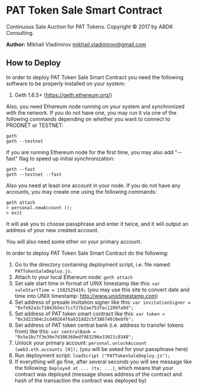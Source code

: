 # PAT Token Sale Smart Contract #

Continuous Sale Auction for PAT Tokens.  Copyright © 2017 by ABDK Consulting.

**Author:** Mikhail Vladimirov <mikhail.vladimirov@gmail.com>

## How to Deploy ##

In order to deploy PAT Token Sale Smart Contract you need the following software
to be properly installed on your system:

1. Geth 1.6.5+ (https://geth.ethereum.org/)

Also, you need Ethereum node running on your system and synchronized with the
network.  If you do not have one, you may run it via one of the following
commands depending on whether you want to connect to PRODNET or TESTNET:

    geth
    geth --testnet

If you are running Ethereum node for the first time, you may also add "--fast"
flag to speed up initial synchronization:

    geth --fast
    geth --testnet --fast

Also you need at least one account in your node.  If you do not have any
accounts, you may create one using the following commands:

    geth attach
    > personal.newAccount ();
    > exit

It will ask you to choose passphrase and enter it twice, and it will output an
address of your new created account.

You will also need some ether on your primary account.

In order to deploy PAT Token Sale Smart Contract do the following:

1. Go to the directory containing deployment script, i.e. file named
   `PATTokenSaleDeploy.js`.
2. Attach to your local Ethereum node: `geth attach`
3. Set sale start time in format of UINX timestamp like this:
   `var saleStartTime = 1502525419;` (you may use this site to convert date and
   time into UNIX timestamp: http://www.unixtimestamp.com)
4. Set address of presale invitation signer like this:
   `var invitationSigner = "0xfe92a3cf1843b5ec7ccf27b2ae753fac1289fa9d";`
5. Set address of PAT token smart contract like this:
   `var token = "0x3d21504c2cd40264f6a931dd2c5f38674010ebf6";`
6. Set address of PAT token central bank (i.e. address to transfer tokens from)
   like this: `var centralBank = "0x5e1bc7f3e39e7d386369edf983296e33021c8348";`
7. Unlock your primary account:
   `personal.unlockAccount (web3.eth.accounts [0]);` (you will be
   asked for your passphrase here)
8. Run deployment script: `loadScript ("PATTokenSaleDeploy.js");`
9. If everything will go fine, after several seconds you will see message like
   the following: `Deployed at ... (tx: ...)`,
   which means that your contract was deployed (message shows address of the
   contract and hash of the transaction the contract was deployed by)
